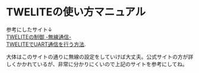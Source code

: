 # TWELITEの使い方マニュアル 
参考にしたサイト↓  
[TWELITEの制御 -無線通信-](https://zenn.dev/ymt117/books/100kinsat-spr-basic/viewer/twelite)  
[TWELITEでUART通信を行う方法](https://771-8bit.com/blog/twelite-uart/).  

大体はこのサイトの通りに無線の設定をしていけば大丈夫。公式サイトの方が詳しくかかれているが、非常に分かりにくいので上記のサイトを参考にしてね。
